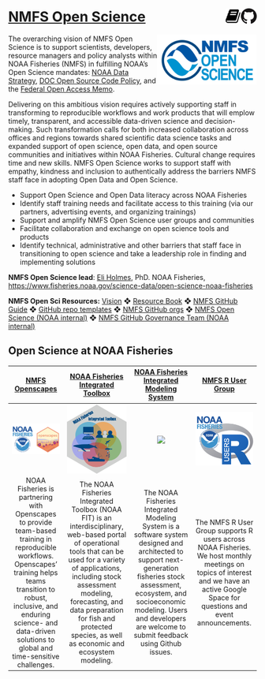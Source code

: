 # [NMFS Open Science](https://nmfs-opensci.github.io/) <a href="https://github.com/nmfs-opensci"><img align="right" src="https://raw.githubusercontent.com/nmfs-opensci/assets/main/images/GitHub-Mark-32px.png"/></a> <a href="https://nmfs-opensci.github.io/ResourceBook"><img align="right" src="https://raw.githubusercontent.com/nmfs-opensci/assets/main/images/book2.png"/></a>
<!-- Code to make buttons https://www.imagefu.com/create/button#%7B%22content%22:%22%3Cspan+style=%5C%22font-family:+&quot;Open+Sans&quot;,+sans-serif;+color:+rgb(0,+0,+255);+text-shadow:+rgb(51,+51,+51)+1px+1px+0px;+font-size:+17px;%5C%22%3EResources%3C/span%3E%22,%22background%22:%7B%22orientation%22:0,%22stops%22:%5B%7B%22color%22:%22#ffffffff%22,%22offset%22:0%7D,%7B%22color%22:%22#ffffffff%22,%22offset%22:50%7D,%7B%22color%22:%22#ffffffff%22,%22offset%22:100%7D%5D%7D,%22borders%22:%7B%22top%22:%7B%22color%22:%22#0000ffff%22,%22width%22:1%7D,%22right%22:%7B%22color%22:%22#0000ffff%22,%22width%22:1%7D,%22bottom%22:%7B%22color%22:%22#0000ffff%22,%22width%22:1%7D,%22left%22:%7B%22color%22:%22#0000ffff%22,%22width%22:1%7D%7D,%22corners%22:%7B%22topLeft%22:%7B%22horizontalRadius%22:5,%22verticalRadius%22:5%7D,%22topRight%22:%7B%22horizontalRadius%22:5,%22verticalRadius%22:5%7D,%22bottomRight%22:%7B%22horizontalRadius%22:5,%22verticalRadius%22:5%7D,%22bottomLeft%22:%7B%22horizontalRadius%22:5,%22verticalRadius%22:5%7D%7D,%22sizeOrPadding%22:%7B%22top%22:10,%22right%22:10,%22left%22:10,%22bottom%22:10%7D,%22shadows%22:%5B%7B%22type%22:0,%22horizontalOffset%22:0,%22verticalOffset%22:0,%22blur%22:2,%22color%22:%22#444444dd%22%7D%5D%7D -->

<a href="https://nmfs-opensci.github.io/"><img align="right" src="https://raw.githubusercontent.com/nmfs-opensci/assets/main/logo/nmfs-opensci-logo3.png" width="40%" margin="100"></a>

The overarching vision of NMFS Open Science is to support scientists, developers, resource managers and policy analysts within NOAA Fisheries (NMFS) in fulfilling NOAA’s Open Science mandates: [NOAA Data Strategy](https://sciencecouncil.noaa.gov/Portals/0/2020%20Data%20Strategy.pdf?ver=2020-09-17-150024-997), [DOC Open Source Code Policy](https://www.commerce.gov/about/policies/source-code), and the [Federal Open Access Memo](https://www.whitehouse.gov/wp-content/uploads/2022/08/08-2022-OSTP-Public-Access-Memo.pdf).  

Delivering on this ambitious vision requires actively supporting staff in transforming to reproducible workflows and work products that will emplow timely, transparent, and accessible data-driven science and decision-making. Such transformation calls for both increased collaboration across offices and regions towards shared scientific data science tasks and expanded support of open science, open data, and open source communities and initiatives within NOAA Fisheries. Cultural change requires time and new skills. NMFS Open Science works to support staff with empathy, kindness and inclusion to authentically address the barriers NMFS staff face in adopting Open Data and Open Science.

* Support Open Science and Open Data literacy across NOAA Fisheries
* Identify staff training needs and facilitate access to this training (via our partners, advertising events, and organizing trainings)
* Support and amplify NMFS Open Science user groups and communities
* Facilitate collaboration and exchange on open science tools and products
* Identify technical, administrative and other barriers that staff face in transitioning to open science and take a leadership role in finding and implementing solutions

**NMFS Open Science lead**: [Eli Holmes](https://github.com/eeholmes), PhD. NOAA Fisheries, https://www.fisheries.noaa.gov/science-data/open-science-noaa-fisheries



**NMFS Open Sci Resources:** [Vision](https://nmfs-opensci.github.io/content/vision.html) &#10070; [Resource Book](https://nmfs-opensci.github.io/ResourceBook/) &#10070; [NMFS GitHub Guide](https://nmfs-opensci.github.io/GitHub-Guide/) &#10070; [GitHub repo templates](https://github.com/orgs/nmfs-opensci/repositories?q=&type=template&language=&sort=) &#10070; [NMFS GitHub orgs](https://nmfs-opensci.github.io/nmfs-repos-visual-explorer/explore/) &#10070; [NMFS Open Science (NOAA internal)](https://sites.google.com/noaa.gov/nmfs-hq-st-open-science/home)  &#10070; [NMFS GitHub Governance Team (NOAA internal)](https://sites.google.com/noaa.gov/nmfs-st-github-governance-team/home)


## Open Science at NOAA Fisheries

| [NMFS Openscapes](https://nmfs-openscapes.github.io) | [NOAA Fisheries Integrated Toolbox](https://noaa-fisheries-integrated-toolbox.github.io/) | [NOAA Fisheries Integrated Modeling System](https://noaa-fims.github.io/) | [NMFS R User Group](https://nmfs-opensci.github.io/NMFS-R-UG/) |
| :---: | :---: | :---: | :---: |
| <a href="https://nmfs-openscapes.github.io"><img align="center" src="https://raw.githubusercontent.com/nmfs-opensci/assets/main/logo/nmfs-openscapes-logo.png" width="300"></a> | <a href="https://noaa-fisheries-integrated-toolbox.github.io/"><img align="center" src="https://raw.githubusercontent.com/noaa-fisheries-integrated-toolbox/FIT_graphics/main/FIT_logo/logo_pngs/FIT_logo_2022_color.png" width="125"></a> | <a href="https://noaa-fims.github.io/"><img align="center" src="https://noaa-fims.github.io/assets/img/logo.png" width="300"></a> | <a href="https://nmfs-opensci.github.io/NMFS-R-UG/"><img align="center" src="https://raw.githubusercontent.com/nmfs-opensci/assets/main/logo/nmfs-r-ug-logo.png" width="300"></a> |
| NOAA Fisheries is partnering with Openscapes to provide team-based training in reproducible workflows. Openscapes’ training helps teams transition to robust, inclusive, and enduring science- and data-driven solutions to global and time-sensitive challenges. | The NOAA Fisheries Integrated Toolbox (NOAA FIT) is an interdisciplinary, web-based portal of operational tools that can be used for a variety of applications, including stock assessment modeling, forecasting, and data preparation for fish and protected species, as well as economic and ecosystem modeling. | The NOAA Fisheries Integrated Modeling System is a software system designed and architected to support next-generation fisheries stock assessment, ecosystem, and socioeconomic modeling. Users and developers are welcome to submit feedback using Github issues. | The NMFS R User Group supports R users across NOAA Fisheries. We host monthly meetings on topics of interest and we have an active Google Space for questions and event announcements. |

<!--
<a href="https://calendar.google.com/calendar/embed?src=noaa.gov_60rfn7ml9rpchl63vs4af9n018%40group.calendar.google.com&ctz=America%2FLos_Angeles"><img align="center" src="https://github.com/nmfs-openscapes/.github/blob/main/profile/calendar.png" height="30"></a> <a href="https://github.com/nmfs-openscapes/.github/wiki"><img align="center" src="https://github.com/nmfs-openscapes/.github/blob/main/profile/wiki.png" height="30"></a>

-->


